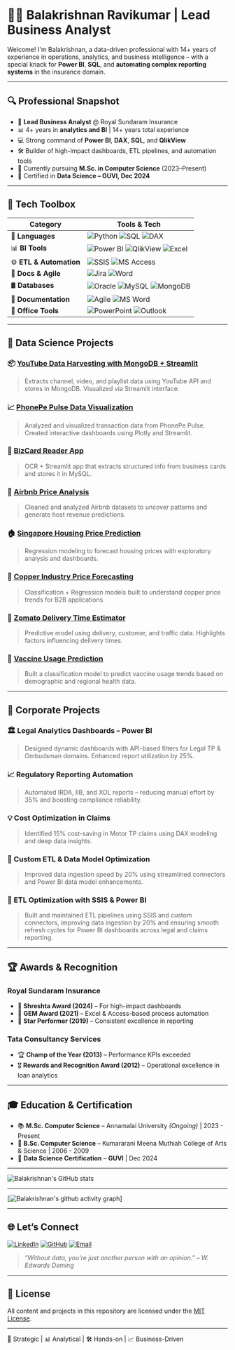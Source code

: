 # 👨‍💼 Balakrishnan Ravikumar | Lead Business Analyst

Welcome! I'm Balakrishnan, a data-driven professional with 14+ years of experience in operations, analytics, and business intelligence – with a special knack for **Power BI**, **SQL**, and **automating complex reporting systems** in the insurance domain.

---

## 🔍 Professional Snapshot

- 🎯 **Lead Business Analyst** @ Royal Sundaram Insurance
- 📊 4+ years in **analytics and BI** | 14+ years total experience
- 💻 Strong command of **Power BI**, **DAX**, **SQL**, and **QlikView**
- 🛠️ Builder of high-impact dashboards, ETL pipelines, and automation tools
- 🧠 Currently pursuing **M.Sc. in Computer Science** (2023–Present)
- 🧪 Certified in **Data Science – GUVI, Dec 2024**

---

## 🧠 Tech Toolbox

| Category         | Tools & Tech |
|------------------|-------------|
| 🐍 **Languages**     | ![Python](https://img.shields.io/badge/Python-3776AB?style=flat&logo=python&logoColor=white) ![SQL](https://img.shields.io/badge/SQL-336791?style=flat&logo=postgresql&logoColor=white) ![DAX](https://img.shields.io/badge/DAX-FFE500?style=flat&logo=powerbi&logoColor=black) |
| 📊 **BI Tools**      | ![Power BI](https://img.shields.io/badge/Power%20BI-F2C811?style=flat&logo=powerbi&logoColor=black) ![QlikView](https://img.shields.io/badge/QlikView-009845?style=flat&logo=qlik&logoColor=white) ![Excel](https://img.shields.io/badge/Excel-217346?style=flat&logo=microsoft-excel&logoColor=white) |
| ⚙️ **ETL & Automation** | ![SSIS](https://img.shields.io/badge/SSIS-0078D4?style=flat&logo=microsoft-sql-server&logoColor=white) ![MS Access](https://img.shields.io/badge/MS--Access-A4373A?style=flat&logo=microsoft-access&logoColor=white) |
| 🧾 **Docs & Agile**   | ![Jira](https://img.shields.io/badge/Jira-0052CC?style=flat&logo=jira&logoColor=white) ![Word](https://img.shields.io/badge/Word-2B579A?style=flat&logo=microsoft-word&logoColor=white) |
| 🛢️ **Databases**     | ![Oracle](https://img.shields.io/badge/Oracle-F80000?style=flat&logo=oracle&logoColor=white) ![MySQL](https://img.shields.io/badge/MySQL-4479A1?style=flat&logo=mysql&logoColor=white) ![MongoDB](https://img.shields.io/badge/MongoDB-47A248?style=flat&logo=mongodb&logoColor=white) |
| 📄 **Documentation** | ![Agile](https://img.shields.io/badge/Agile-0052CC?style=flat&logo=jira&logoColor=white) ![MS Word](https://img.shields.io/badge/MS--Word-2B579A?style=flat&logo=microsoft-word&logoColor=white) |
| 💼 **Office Tools**  | ![PowerPoint](https://img.shields.io/badge/PowerPoint-B7472A?style=flat&logo=microsoft-powerpoint&logoColor=white) ![Outlook](https://img.shields.io/badge/Outlook-0078D4?style=flat&logo=microsoft-outlook&logoColor=white) |

---

## 📂 Data Science Projects

### 📦 [YouTube Data Harvesting with MongoDB + Streamlit](https://github.com/BalaKrishnanCodeSpace/YouTube_Data_Harvesting.git)
> Extracts channel, video, and playlist data using YouTube API and stores in MongoDB. Visualized via Streamlit interface.

### 📈 [PhonePe Pulse Data Visualization](https://github.com/BalaKrishnanCodeSpace/Phonepe_Pulse_Data_Extraction_-_Visualization.git)
> Analyzed and visualized transaction data from PhonePe Pulse. Created interactive dashboards using Plotly and Streamlit.

### 📇 [BizCard Reader App](https://github.com/BalaKrishnanCodeSpace/BizCardX-Extracting-Business-Card-Data-with-OCR.git)
> OCR + Streamlit app that extracts structured info from business cards and stores it in MySQL.

### 🏡 [Airbnb Price Analysis](https://github.com/BalaKrishnanCodeSpace/Airbnb_Analysis.git)
> Cleaned and analyzed Airbnb datasets to uncover patterns and generate host revenue predictions.

### 🏠 [Singapore Housing Price Prediction](https://github.com/BalaKrishnanCodeSpace/Singapore-Resale-Flat-Prices-Predicting.git)
> Regression modeling to forecast housing prices with exploratory analysis and dashboards.

### 🔩 [Copper Industry Price Forecasting](https://github.com/BalaKrishnanCodeSpace/Industrial-Copper-Modeling.git)
> Classification + Regression models built to understand copper price trends for B2B applications.

### 🛵 [Zomato Delivery Time Estimator](https://github.com/BalaKrishnanCodeSpace/Vaccine_Usage_Prediction-And-Zomato_Data_Analysis_And_Visualization.git)
> Predictive model using delivery, customer, and traffic data. Highlights factors influencing delivery times.

### 🛵 [Vaccine Usage Prediction](https://github.com/BalaKrishnanCodeSpace/Vaccine_Usage_Prediction-And-Zomato_Data_Analysis_And_Visualization.git)
> Built a classification model to predict vaccine usage trends based on demographic and regional health data.


---

## 🧩 Corporate Projects

### 🏛️ Legal Analytics Dashboards – Power BI
> Designed dynamic dashboards with API-based filters for Legal TP & Ombudsman domains. Enhanced report utilization by 25%.

### 📈 Regulatory Reporting Automation
> Automated IRDA, IIB, and XOL reports – reducing manual effort by 35% and boosting compliance reliability.

### 💡 Cost Optimization in Claims
> Identified 15% cost-saving in Motor TP claims using DAX modeling and deep data insights.

### 🧪 Custom ETL & Data Model Optimization
> Improved data ingestion speed by 20% using streamlined connectors and Power BI data model enhancements.

### 🔄 ETL Optimization with SSIS & Power BI
> Built and maintained ETL pipelines using SSIS and custom connectors, improving data ingestion by 20% and ensuring smooth refresh cycles for Power BI dashboards across legal and claims reporting.

---

## 🏆 Awards & Recognition

### Royal Sundaram Insurance
- 🥇 **Shreshta Award (2024)** – For high-impact dashboards
- 🏅 **GEM Award (2021)** – Excel & Access-based process automation
- 🌟 **Star Performer (2019)** – Consistent excellence in reporting

### Tata Consultancy Services
- 🏆 **Champ of the Year (2013)** – Performance KPIs exceeded
- 🎖️ **Rewards and Recognition Award (2012)** – Operational excellence in loan analytics

---

## 🎓 Education & Certification

- 📚 **M.Sc. Computer Science** – Annamalai University *(Ongoing)* | 2023 - Present
- 📘 **B.Sc. Computer Science** – Kumararani Meena Muthiah College of Arts & Science | 2006 - 2009
- 📜 **Data Science Certification** – **GUVI** | Dec 2024

---

![Balakrishnan's GitHub stats](https://github-readme-stats.vercel.app/api?username=BalakrishnanCodeSpace&theme=dark&show_icons=true&&hide=issues,contribs)

---

[![Balakrishnan's github activity graph](https://github-readme-activity-graph.vercel.app/graph?username=BalakrishnanCodeSpace&bg_color=000000&color=ffffff&line=51f565&point=ffffff&area=true&hide_border=true)]

---

## 🌐 Let’s Connect

[![LinkedIn](https://img.shields.io/badge/LinkedIn-%230077B5.svg?style=flat&logo=linkedin&logoColor=white)](https://linkedin.com/in/balakrishnan-ravikumar-8790732b6)
[![GitHub](https://img.shields.io/badge/GitHub-%23121011.svg?style=flat&logo=github&logoColor=white)]([https://github.com/BalaKrishnanIronman](https://github.com/BalaKrishnanCodeSpace))
[![Email](https://img.shields.io/badge/Email-D14836?style=flat&logo=gmail&logoColor=white)](mailto:alab2252@gmail.com)


> *"Without data, you're just another person with an opinion." – W. Edwards Deming*

---

## 📜 License

All content and projects in this repository are licensed under the [MIT License](LICENSE).

---

🧠 Strategic | 📊 Analytical | 🛠 Hands-on | 📈 Business-Driven

